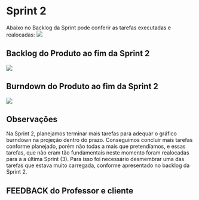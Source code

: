 # Sprint 2

Abaixo no Backlog da Sprint pode conferir as tarefas executadas e realocadas:
![](https://github.com/cpusfatec/cpusfatec/blob/master/Sprint%202/Backlog%20da%20Sprint%202.png)

## Backlog do Produto ao fim da Sprint 2
![](https://github.com/cpusfatec/cpusfatec/blob/master/Sprint%202/Backlog%20do%20Produto%20Sprint%202.png)

## Burndown do Produto ao fim da Sprint 2
![](https://github.com/cpusfatec/cpusfatec/blob/master/Sprint%202/Burndown.png)

## Observações
Na Sprint 2, planejamos terminar mais tarefas para adequar o gráfico burndown na projeção dentro do prazo. Conseguimos concluir mais tarefas conforme planejado, porém não todas a mais que pretendíamos, e essas tarefas, que não eram tão fundamentais neste momento foram realocadas para a a última Sprint (3). Para isso foi necessário desmembrar uma das tarefas que estava muito carregada, conforme apresentado no backlog da Sprint 2.

## FEEDBACK do Professor e cliente
